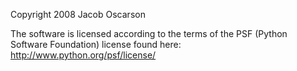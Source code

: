 Copyright 2008 Jacob Oscarson

The software is licensed according to the terms of the PSF (Python Software Foundation) license found here: http://www.python.org/psf/license/
